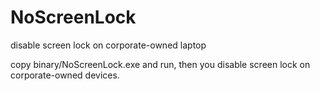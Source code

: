 # NoScreenLock
disable screen lock on corporate-owned laptop

copy binary/NoScreenLock.exe and run, then you disable screen lock on corporate-owned devices.
